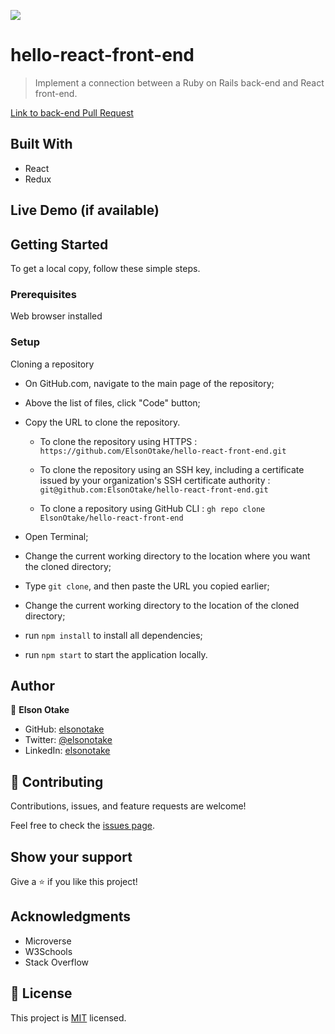 ![](https://img.shields.io/badge/Microverse-blueviolet)

# hello-react-front-end

> Implement a connection between a Ruby on Rails back-end and React front-end.

[Link to back-end Pull Request]()


## Built With

- React
- Redux


## Live Demo (if available)


## Getting Started

To get a local copy, follow these simple steps.

### Prerequisites

Web browser installed

### Setup

Cloning a repository

- On GitHub.com, navigate to the main page of the repository;

- Above the list of files, click "Code" button;

- Copy the URL to clone the repository. 

  - To clone the repository using HTTPS : `https://github.com/ElsonOtake/hello-react-front-end.git`

  - To clone the repository using an SSH key, including a certificate issued by your organization's SSH certificate authority : `git@github.com:ElsonOtake/hello-react-front-end.git`

  - To clone a repository using GitHub CLI : `gh repo clone ElsonOtake/hello-react-front-end`

- Open Terminal;

- Change the current working directory to the location where you want the cloned directory;

- Type `git clone`, and then paste the URL you copied earlier;

- Change the current working directory to the location of the cloned directory;

- run `npm install` to install all dependencies;

- run `npm start` to start the application locally.


## Author

👤 **Elson Otake**

- GitHub: [elsonotake](https://github.com/elsonotake)
- Twitter: [@elsonotake](https://twitter.com/elsonotake)
- LinkedIn: [elsonotake](https://linkedin.com/in/elsonotake)


## 🤝 Contributing

Contributions, issues, and feature requests are welcome!

Feel free to check the [issues page](../../issues/).


## Show your support

Give a ⭐️ if you like this project!


## Acknowledgments

- Microverse
- W3Schools
- Stack Overflow


## 📝 License

This project is [MIT](./MIT.md) licensed.
